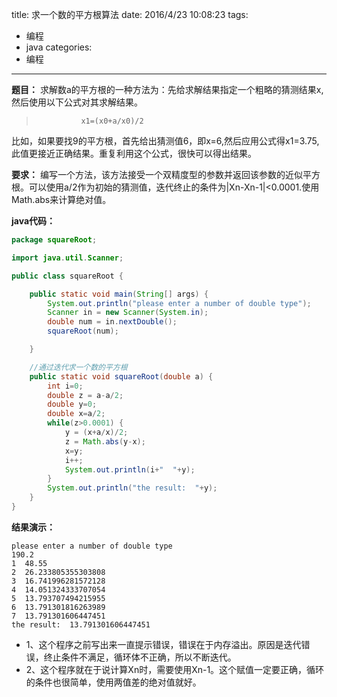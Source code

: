 title: 求一个数的平方根算法
date: 2016/4/23 10:08:23
tags:
- 编程
- java
categories:
- 编程
---


**题目：** 求解数a的平方根的一种方法为：先给求解结果指定一个粗略的猜测结果x,然后使用以下公式对其求解结果。
>               x1=(x0+a/x0)/2

比如，如果要找9的平方根，首先给出猜测值6，即x=6,然后应用公式得x1=3.75,此值更接近正确结果。重复利用这个公式，很快可以得出结果。

<!-- more -->

**要求：** 编写一个方法，该方法接受一个双精度型的参数并返回该参数的近似平方根。可以使用a/2作为初始的猜测值，迭代终止的条件为|Xn-Xn-1|<0.0001.使用Math.abs来计算绝对值。


**java代码：**

```java
package squareRoot;

import java.util.Scanner;

public class squareRoot {

    public static void main(String[] args) {
        System.out.println("please enter a number of double type");
        Scanner in = new Scanner(System.in);
        double num = in.nextDouble();
        squareRoot(num);

    }

    //通过迭代求一个数的平方根
    public static void squareRoot(double a) {
        int i=0;
        double z = a-a/2;
        double y=0;
        double x=a/2;
        while(z>0.0001) {
            y = (x+a/x)/2;
            z = Math.abs(y-x);
            x=y;
            i++;
            System.out.println(i+"  "+y);
        }
        System.out.println("the result:  "+y);
    }
}
```

**结果演示：**
```
please enter a number of double type
190.2
1  48.55
2  26.233805355303808
3  16.741996281572128
4  14.051324333707054
5  13.793707494215955
6  13.791301816263989
7  13.791301606447451
the result:  13.791301606447451
```

- 1、这个程序之前写出来一直提示错误，错误在于内存溢出。原因是迭代错误，终止条件不满足，循环体不正确，所以不断迭代。
- 2、这个程序就在于说计算Xn时，需要使用Xn-1。这个赋值一定要正确，循环的条件也很简单，使用两值差的绝对值就好。

